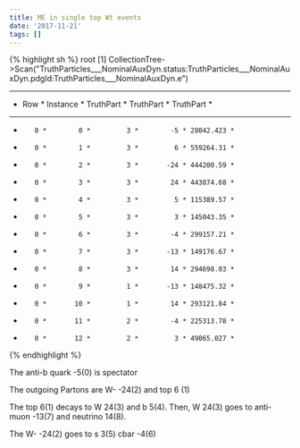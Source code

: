 ```yaml
---
title: ME in single top Wt events
date: '2017-11-21'
tags: []
---
```

{% highlight sh %}
root [1] CollectionTree->Scan("TruthParticles___NominalAuxDyn.status:TruthParticles___NominalAuxDyn.pdgId:TruthParticles___NominalAuxDyn.e")
***********************************************************
*    Row   * Instance * TruthPart * TruthPart * TruthPart *
***********************************************************
*        0 *        0 *         3 *        -5 * 28042.423 *
*        0 *        1 *         3 *         6 * 559264.31 *
*        0 *        2 *         3 *       -24 * 444200.59 *
*        0 *        3 *         3 *        24 * 443874.68 *
*        0 *        4 *         3 *         5 * 115389.57 *
*        0 *        5 *         3 *         3 * 145043.35 *
*        0 *        6 *         3 *        -4 * 299157.21 *
*        0 *        7 *         3 *       -13 * 149176.67 *
*        0 *        8 *         3 *        14 * 294698.03 *
*        0 *        9 *         1 *       -13 * 148475.32 *
*        0 *       10 *         1 *        14 * 293121.84 *
*        0 *       11 *         2 *        -4 * 225313.78 *
*        0 *       12 *         2 *         3 * 49065.027 *
{% endhighlight %}

The anti-b quark -5(0) is spectator

The outgoing Partons are W- -24(2) and top 6 (1)

The top 6(1) decays to W 24(3) and b 5(4). Then, W 24(3) goes to anti-muon -13(7) and neutrino 14(8).

The W- -24(2) goes to s 3(5) cbar -4(6)



